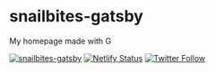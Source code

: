 # snailbites-gatsby

My homepage made with <img alt="Gatsby" src="https://www.gatsbyjs.org/monogram.svg" width="14" />

[![snailbites-gatsby](https://img.shields.io/endpoint?url=https://dashboard.cypress.io/badge/simple/wfozh5/master&style=flat&logo=cypress)](https://dashboard.cypress.io/projects/wfozh5/runs)
[![Netlify Status](https://api.netlify.com/api/v1/badges/c95bf86f-a29b-4bd3-a7f3-c8c08772b032/deploy-status)](https://app.netlify.com/sites/snailbites/deploys)
[![Twitter Follow](https://img.shields.io/twitter/follow/snailbites.svg?style=social)](https://twitter.com/snailbites)
